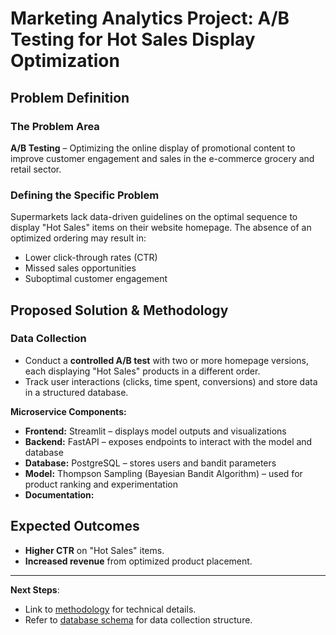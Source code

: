 # Marketing Analytics Project: A/B Testing for Hot Sales Display Optimization  

## Problem Definition  

### The Problem Area  
**A/B Testing** – Optimizing the online display of promotional content to improve customer engagement and sales in the e-commerce grocery and retail sector.  

### Defining the Specific Problem  
Supermarkets lack data-driven guidelines on the optimal sequence to display "Hot Sales" items on their website homepage. The absence of an optimized ordering may result in:  
- Lower click-through rates (CTR)  
- Missed sales opportunities  
- Suboptimal customer engagement  

## Proposed Solution & Methodology  

### Data Collection  
- Conduct a **controlled A/B test** with two or more homepage versions, each displaying "Hot Sales" products in a different order.  
- Track user interactions (clicks, time spent, conversions) and store data in a structured database.  

**Microservice Components:**
- **Frontend:** Streamlit – displays model outputs and visualizations
- **Backend:** FastAPI – exposes endpoints to interact with the model and database
- **Database:** PostgreSQL – stores users and bandit parameters
- **Model:** Thompson Sampling (Bayesian Bandit Algorithm) – used for product ranking and experimentation
- **Documentation:** 


## Expected Outcomes  
- **Higher CTR** on "Hot Sales" items.  
- **Increased revenue** from optimized product placement.  

---
**Next Steps**:  
- Link to [methodology](model.md) for technical details.  
- Refer to [database schema](database.md) for data collection structure.  
